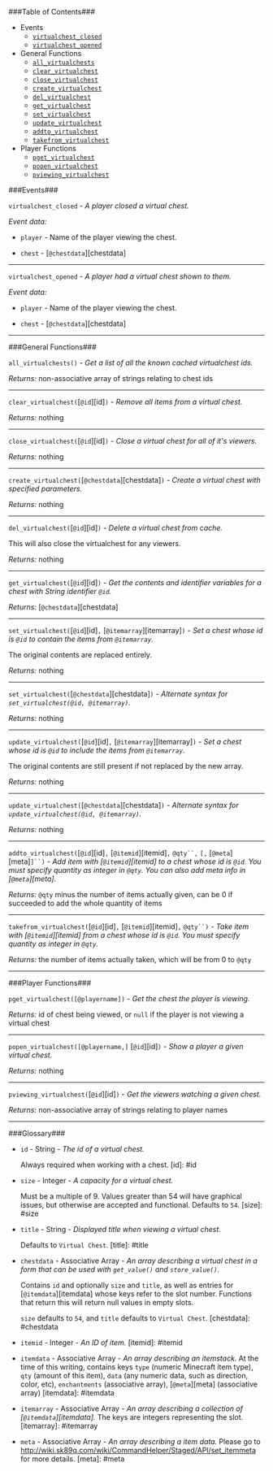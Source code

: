 ###Table of Contents###

* Events
  * [`virtualchest_closed`][vcclosed]
  * [`virtualchest_opened`][vcopened]
* General Functions
  * [`all_virtualchests`][allvc]
  * [`clear_virtualchest`][clearvc]
  * [`close_virtualchest`][closevc]
  * [`create_virtualchest`][createvc]
  * [`del_virtualchest`][delvc]
  * [`get_virtualchest`][getvc]
  * [`set_virtualchest`][setvc]
  * [`update_virtualchest`][updatevc]
  * [`addto_virtualchest`][addtovc]
  * [`takefrom_virtualchest`][takefromvc]
* Player Functions
  * [`pget_virtualchest`][pgetvc]
  * [`popen_virtualchest`][popenvc]
  * [`pviewing_virtualchest`][pviewingvc]


###Events###

<a id="vcclosed"></a>`virtualchest_closed` - *A player closed a virtual chest.*

*Event data:*

* `player` - Name of the player viewing the chest.

* `chest` - [`@chestdata`][chestdata]

[vcclosed]: #vcclosed

---

<a id="vcopened"></a>`virtualchest_opened` - *A player had a virtual chest shown to them.*

*Event data:*

* `player` - Name of the player viewing the chest.

* `chest` - [`@chestdata`][chestdata]

[vcopened]: #vcopened

---

###General Functions###

<a id="allvc"></a>`all_virtualchests()` - *Get a list of all the known cached virtualchest ids.*

*Returns:* non-associative array of strings relating to chest ids

[allvc]: #allvc

---

<a id="clearvc"></a>`clear_virtualchest(`[`@id`][id]`)` - *Remove all items from a virtual chest.*

*Returns:* nothing

[clearvc]: #clearvc

---

<a id="closevc"></a>`close_virtualchest(`[`@id`][id]`)` - *Close a virtual chest for all of it's viewers.*

*Returns:* nothing

[closevc]: #closevc

---

<a id="createvc"></a>`create_virtualchest(`[`@chestdata`][chestdata]`)` - *Create a virtual chest with specified parameters.*

*Returns:* nothing

[createvc]: #createvc

---

<a id="delvc"></a>`del_virtualchest(`[`@id`][id]`)` - *Delete a virtual chest from cache.*

This will also close the virtualchest for any viewers.

*Returns:* nothing

[delvc]: #delvc

----

<a id="getvc"></a>`get_virtualchest(`[`@id`][id]`)` - *Get the contents and identifier variables for a chest with String identifier `@id`.*

*Returns:* [`@chestdata`][chestdata]

[getvc]: #getvc

---

<a id="setvc"></a>`set_virtualchest(`[`@id`][id]`,` [`@itemarray`][itemarray]`)` - *Set a chest whose id is `@id` to contain the items from `@itemarray`.*

The original contents are replaced entirely.

*Returns:* nothing

[setvc]: #setvc

----

`set_virtualchest(`[`@chestdata`][chestdata]`)` - *Alternate syntax for `set_virtualchest(@id, @itemarray)`.*

*Returns:* nothing

---

<a id="updatevc"></a>`update_virtualchest(`[`@id`][id]`,` [`@itemarray`][itemarray]`)` - *Set a chest whose id is `@id` to include the items from `@itemarray`.*

The original contents are still present if not replaced by the new array.

*Returns:* nothing

[updatevc]: #updatevc

----

`update_virtualchest(`[`@chestdata`][chestdata]`)` - *Alternate syntax for `update_virtualchest(@id, @itemarray)`.*

*Returns:* nothing

----

<a id="addtovc"></a>`addto_virtualchest(`[`@id`][id]`,` [`@itemid`][itemid]`,` `@qty``,` `[,` [`@meta`][meta]`]``)` - *Add item with [`@itemid`][itemid] to a chest whose id is `@id`. You must specify quantity as integer in `@qty`. You can also add meta info in [`@meta`][meta].*

*Returns:* `@qty` minus the number of items actually given, can be 0 if succeeded to add the whole quantity of items

[addtovc]: #addtovc

----

<a id="takefromvc"></a>`takefrom_virtualchest(`[`@id`][id]`,` [`@itemid`][itemid]`,` `@qty``)` - *Take item with [`@itemid`][itemid] from a chest whose id is `@id`. You must specify quantity as integer in `@qty`.*

*Returns:* the number of items actually taken, which will be from 0 to `@qty`

[takefromvc]: #takefromvc

----

###Player Functions###

<a id="pgetvc"></a>`pget_virtualchest([@playername])` - *Get the chest the player is viewing.*

*Returns:* id of chest being viewed, or `null` if the player is not viewing a virtual chest

[pgetvc]: #pgetvc

---

<a id="popenvc"></a>`popen_virtualchest([@playername,]` [`@id`][id]`)` - *Show a player a given virtual chest.*

*Returns:* nothing

[popenvc]: #popenvc

---

<a id="pviewingvc"></a>`pviewing_virtualchest(`[`@id`][id]`)` - *Get the viewers watching a given chest.*

*Returns:* non-associative array of strings relating to player names

[pviewingvc]: #pviewingvc

---

###Glossary###

* <a id="id"></a>`id` - String - *The id of a virtual chest.*

  Always required when working with a chest.
[id]: #id

* <a id="size"></a>`size` - Integer - *A capacity for a virtual chest.*

  Must be a multiple of 9. Values greater than 54 will have graphical issues, but otherwise are accepted and functional. Defaults to `54`.
[size]: #size

* <a id="title"></a>`title` - String - *Displayed title when viewing a virtual chest.*

  Defaults to `Virtual Chest`.
[title]: #title

* <a id="chestdata"></a>`chestdata` - Associative Array - *An array describing a virtual chest in a form that can be used with `get_value()` and `store_value()`.*

  Contains `id` and optionally `size` and `title`, as well as entries for [`@itemdata`][itemdata] whose keys refer to the slot number. Functions that return this will return null values in empty slots.

  `size` defaults to `54`, and `title` defaults to `Virtual Chest`.
[chestdata]: #chestdata

* <a id="itemid"></a>`itemid` - Integer - *An ID of item.*
[itemid]: #itemid

* <a id="itemdata"></a>`itemdata` - Associative Array - *An array describing an itemstack.* At the time of this writing, contains keys `type` (numeric Minecraft item type), `qty` (amount of this item), `data` (any numeric data, such as direction, color, etc), `enchantments` (associative array), [`@meta`][meta] (associative array)
[itemdata]: #itemdata

* <a id="itemarray"></a>`itemarray` - Associative Array - *An array describing a collection of [`@itemdata`][itemdata].* The keys are integers representing the slot.
[itemarray]: #itemarray

* <a id="meta"></a>`meta` - Associative Array - *An array describing a item data.* Please go to http://wiki.sk89q.com/wiki/CommandHelper/Staged/API/set_itemmeta for more details.
[meta]: #meta